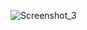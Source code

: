 ![Screenshot_3](https://user-images.githubusercontent.com/49589069/149183762-362079bb-c03a-4e91-9cbe-8d0b8e53363a.png)
